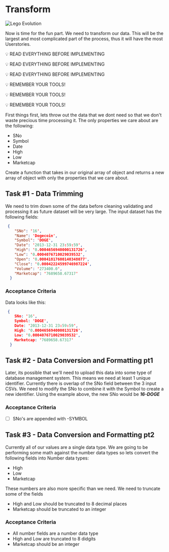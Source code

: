# Transform
![Lego Evolution](https://media-exp1.licdn.com/dms/image/C561BAQH1aRMWXFBG0w/company-background_10000/0/1519796342407?e=2159024400&v=beta&t=Xn6H_hK-2fatIm-JOKZf5V8wR9Wyz0vWHUeLFXJT290)

Now is time for the fun part. We need to transform our data. This will be the largest and most complicated part of the process, thus it will have the most Userstories. 


:bulb: READ EVERYTHING BEFORE IMPLEMENTING
 
:bulb: READ EVERYTHING BEFORE IMPLEMENTING
 
:bulb: READ EVERYTHING BEFORE IMPLEMENTING


:bulb: REMEMBER YOUR TOOLS!
 
:bulb: REMEMBER YOUR TOOLS!
 
:bulb: REMEMBER YOUR TOOLS!

First things first, lets throw out the data that we dont need so that we don't waste precious time processing it. The only properties we care about are the following:

- SNo
- Symbol
- Date
- High
- Low
- Marketcap

Create a function that takes in our original array of object and returns a new array of object with only the properties that we care about.

## Task #1 - Data Trimming

We need to trim down some of the data before cleaning validating and processing it as future dataset will be very large. The input dataset has the following fields:
``` json
 {
    "SNo": '16',
    "Name": 'Dogecoin',
    "Symbol": 'DOGE',
    "Date": '2013-12-31 23:59:59',
    "High": '0.0004656940000131726',
    "Low": '0.0004076710029039532',
    "Open": '0.00041817600140348077',
    "Close": '0.00042224599746987224',
    "Volume": '273400.0',
    "Marketcap": '7689658.67317'
  }
```

### Acceptance Criteria
Data looks like this:
```json
 {
    SNo: '16',
    Symbol: 'DOGE',
    Date: '2013-12-31 23:59:59',
    High: '0.0004656940000131726',
    Low: '0.0004076710029039532',
    Marketcap: '7689658.67317'
  }
```

## Task #2 - Data Conversion and Formatting pt1

Later, its possible that we'll need to upload this data into some type of database management system. This means we need at least 1 unique identifier. Currently there is overlap of the SNo field between the 3 input CSVs. We need to modify the SNo to combine it with the Symbol to create a new identifier. Using the example above, the new SNo would be ***16-DOGE*** 

### Acceptance Criteria

- [ ] SNo's are appended with -SYMBOL

## Task #3 - Data Conversion and Formatting pt2

Currently all of our values are a single data type. We are going to be performing some math against the number data types so lets convert the following fields into Number data types:

- High
- Low
- Marketcap

These numbers are also more specific than we need. We need to truncate some of the fields

- High and Low should be truncated to 8 decimal places
- Marketcap should be truncated to an integer

### Acceptance Criteria
- All number fields are a number data type
- High and Low are truncated to 8 didgits
- Marketcap should be an integer 